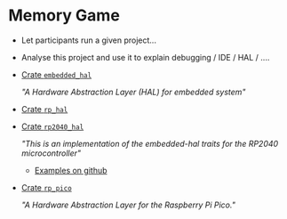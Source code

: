 # Memory Game

- Let participants run a given project...
- Analyse this project and use it to explain debugging / IDE / HAL / ....

- [Crate `embedded_hal`](https://docs.rs/embedded-hal/latest/embedded_hal/)

  *"A Hardware Abstraction Layer (HAL) for embedded system"*

- [Crate `rp_hal`](https://docs.rs/rp-hal/latest/rp_hal/)
- [Crate `rp2040_hal`](https://docs.rs/rp2040-hal/latest/rp2040_hal/)

  *"This is an implementation of the embedded-hal traits for the RP2040 microcontroller"*

  - [Examples on github](https://github.com/rp-rs/rp-hal/tree/main/rp2040-hal/examples)

- [Crate `rp_pico`](https://docs.rs/rp-pico/latest/rp_pico/)

  *"A Hardware Abstraction Layer for the Raspberry Pi Pico."*

